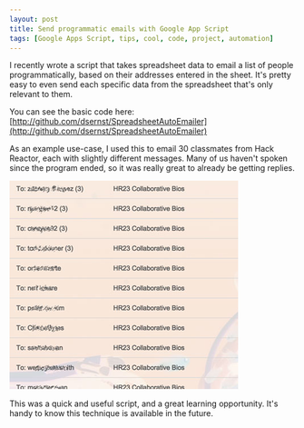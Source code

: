 ```yaml
---
layout: post
title: Send programmatic emails with Google App Script
tags: [Google Apps Script, tips, cool, code, project, automation]
---
```


I recently wrote a script that takes spreadsheet data to email a list of people programmatically, based on their addresses entered in the sheet. It's pretty easy to even send each specific data from the spreadsheet that's only relevant to them.

You can see the basic code here: [http://github.com/dsernst/SpreadsheetAutoEmailer](http://github.com/dsernst/SpreadsheetAutoEmailer)

As an example use-case, I used this to email 30 classmates from Hack Reactor, each with slightly different messages. Many of us haven't spoken since the program ended, so it was really great to already be getting replies.

![screenshot of sent emails](/images/programmatic-emails.jpg)

This was a quick and useful script, and a great learning opportunity. It's handy to know this technique is available in the future.
